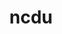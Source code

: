 ---
title: "ncdu"
layout: cache
categories: [package, develop]
meta: {"versions": ["1.19"], "compilers": ["apple-clang@=15.0.0", "gcc@=10.2.1", "gcc@=10.5.0", "gcc@=13.3.0", "gcc@=7.5.0"], "oss": ["centos7", "rhel8", "ubuntu18.04", "ventura"], "platforms": ["darwin", "linux"], "targets": ["aarch64", "x86_64_v3"], "stacks": ["developer-tools", "developer-tools-aarch64-linux-gnu", "developer-tools-darwin", "developer-tools-manylinux2014", "developer-tools-x86_64_v3-linux-gnu", "root"], "num_specs": 9, "num_specs_by_stack": {"developer-tools-darwin": 1, "root": 9, "developer-tools-manylinux2014": 1, "developer-tools-x86_64_v3-linux-gnu": 3, "developer-tools-aarch64-linux-gnu": 3, "developer-tools": 1}}
spec_details: [{"hash": "5jpgdu6blfmwy6v2xhldwfmnk5zlromb", "compiler": "apple-clang@=15.0.0", "versions": ["1.19"], "os": "ventura", "platform": "darwin", "target": "aarch64", "variants": ["build_system=generic"], "stacks": ["developer-tools-darwin", "root"], "size": "-", "tarball": "https://binaries.spack.io/develop/build_cache/darwin-ventura-aarch64/apple-clang-15.0.0/ncdu-1.19/darwin-ventura-aarch64-apple-clang-15.0.0-ncdu-1.19-5jpgdu6blfmwy6v2xhldwfmnk5zlromb.spack"}, {"hash": "usjyf47tus4pz4sldjkurcamvb3673zq", "compiler": "gcc@=10.2.1", "versions": ["1.19"], "os": "centos7", "platform": "linux", "target": "x86_64_v3", "variants": ["build_system=generic"], "stacks": ["root", "developer-tools-manylinux2014"], "size": "-", "tarball": "https://binaries.spack.io/develop/build_cache/linux-centos7-x86_64_v3/gcc-10.2.1/ncdu-1.19/linux-centos7-x86_64_v3-gcc-10.2.1-ncdu-1.19-usjyf47tus4pz4sldjkurcamvb3673zq.spack"}, {"hash": "n2j4k6pyz6nq56vqlpz4ny6rjp6gq6j2", "compiler": "gcc@=10.5.0", "versions": ["1.19"], "os": "centos7", "platform": "linux", "target": "x86_64_v3", "variants": ["build_system=generic"], "stacks": ["root", "developer-tools-x86_64_v3-linux-gnu"], "size": "-", "tarball": "https://binaries.spack.io/develop/build_cache/linux-centos7-x86_64_v3/gcc-10.5.0/ncdu-1.19/linux-centos7-x86_64_v3-gcc-10.5.0-ncdu-1.19-n2j4k6pyz6nq56vqlpz4ny6rjp6gq6j2.spack"}, {"hash": "pu4dddcr5jzxmkqwko3d3pzghbqsapbf", "compiler": "gcc@=10.5.0", "versions": ["1.19"], "os": "centos7", "platform": "linux", "target": "x86_64_v3", "variants": ["build_system=generic"], "stacks": ["root", "developer-tools-x86_64_v3-linux-gnu"], "size": "-", "tarball": "https://binaries.spack.io/develop/build_cache/linux-centos7-x86_64_v3/gcc-10.5.0/ncdu-1.19/linux-centos7-x86_64_v3-gcc-10.5.0-ncdu-1.19-pu4dddcr5jzxmkqwko3d3pzghbqsapbf.spack"}, {"hash": "s2lx4ivikz5hjg5xz7ojg6avg5v375cz", "compiler": "gcc@=10.5.0", "versions": ["1.19"], "os": "centos7", "platform": "linux", "target": "x86_64_v3", "variants": ["build_system=generic"], "stacks": ["root", "developer-tools-x86_64_v3-linux-gnu"], "size": "-", "tarball": "https://binaries.spack.io/develop/build_cache/linux-centos7-x86_64_v3/gcc-10.5.0/ncdu-1.19/linux-centos7-x86_64_v3-gcc-10.5.0-ncdu-1.19-s2lx4ivikz5hjg5xz7ojg6avg5v375cz.spack"}, {"hash": "irj76264vmauym2a7etk5o7wa7ndlodo", "compiler": "gcc@=13.3.0", "versions": ["1.19"], "os": "rhel8", "platform": "linux", "target": "aarch64", "variants": ["build_system=generic"], "stacks": ["root", "developer-tools-aarch64-linux-gnu"], "size": "-", "tarball": "https://binaries.spack.io/develop/build_cache/linux-rhel8-aarch64/gcc-13.3.0/ncdu-1.19/linux-rhel8-aarch64-gcc-13.3.0-ncdu-1.19-irj76264vmauym2a7etk5o7wa7ndlodo.spack"}, {"hash": "mxkwlibx2d72yl76hvwfjcnv6r5lxel3", "compiler": "gcc@=13.3.0", "versions": ["1.19"], "os": "rhel8", "platform": "linux", "target": "aarch64", "variants": ["build_system=generic"], "stacks": ["root", "developer-tools-aarch64-linux-gnu"], "size": "-", "tarball": "https://binaries.spack.io/develop/build_cache/linux-rhel8-aarch64/gcc-13.3.0/ncdu-1.19/linux-rhel8-aarch64-gcc-13.3.0-ncdu-1.19-mxkwlibx2d72yl76hvwfjcnv6r5lxel3.spack"}, {"hash": "qbreaa3snjiwzwiq3axzrkav56tvc7x4", "compiler": "gcc@=13.3.0", "versions": ["1.19"], "os": "rhel8", "platform": "linux", "target": "aarch64", "variants": ["build_system=generic"], "stacks": ["root", "developer-tools-aarch64-linux-gnu"], "size": "-", "tarball": "https://binaries.spack.io/develop/build_cache/linux-rhel8-aarch64/gcc-13.3.0/ncdu-1.19/linux-rhel8-aarch64-gcc-13.3.0-ncdu-1.19-qbreaa3snjiwzwiq3axzrkav56tvc7x4.spack"}, {"hash": "6vdndruzuyj3qoxaz7rfz2flo2cqtaad", "compiler": "gcc@=7.5.0", "versions": ["1.19"], "os": "ubuntu18.04", "platform": "linux", "target": "x86_64_v3", "variants": ["build_system=generic"], "stacks": ["root", "developer-tools"], "size": "-", "tarball": "https://binaries.spack.io/develop/build_cache/linux-ubuntu18.04-x86_64_v3/gcc-7.5.0/ncdu-1.19/linux-ubuntu18.04-x86_64_v3-gcc-7.5.0-ncdu-1.19-6vdndruzuyj3qoxaz7rfz2flo2cqtaad.spack"}]
---